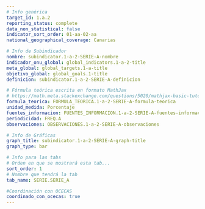 ```yaml
---
# Info genérica
target_id: 1.a.2
reporting_status: complete
data_non_statistical: false
indicator_sort_order: 01-aa-02-aa
national_geographical_coverage: Canarias

# Info de Subindicador
nombre: subindicator.1-a-2-SERIE-A-nombre
indicador_onu_global: global_indicators.1-a-2-title
meta_global: global_targets.1-a-title
objetivo_global: global_goals.1-title
definicion: subindicator.1-a-2-SERIE-A-definicion

# Fórmula teórica escrita en formato MathJax
# https://math.meta.stackexchange.com/questions/5020/mathjax-basic-tutorial-and-quick-reference
formula_teorica: FORMULA_TEORICA.1-a-2-SERIE-A-formula-teorica
unidad_medida: Porcentaje
fuentes_informacion: FUENTES_INFORMACION.1-a-2-SERIE-A-fuentes-informacion
periodicidad: FREQ.A
observaciones: OBSERVACIONES.1-a-2-SERIE-A-observaciones

# Info de Gráficas
graph_title: subindicator.1-a-2-SERIE-A-graph-title
graph_type: bar

# Info para las tabs
# Orden en que se mostrará esta tab...
sort_order: 1
# Nombre que tendrá la tab
tab_name: SERIE.SERIE_A

#Coordinación con OCECAS
coordinado_con_ocecas: true
---
```

